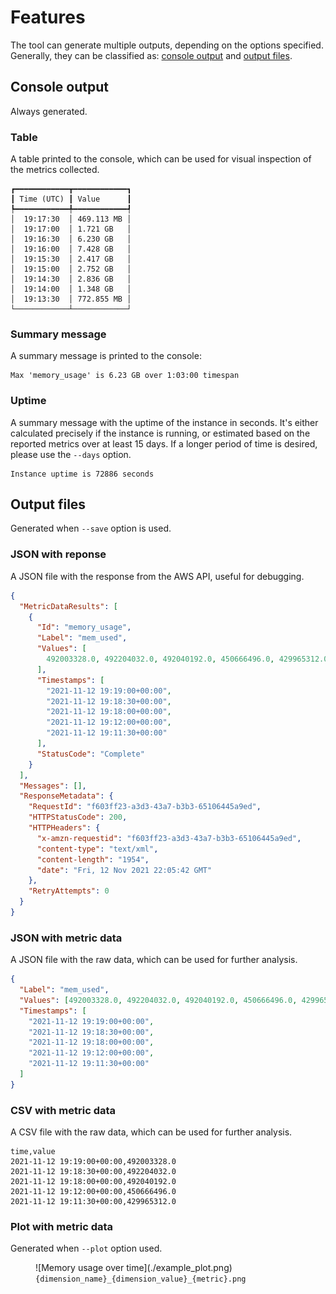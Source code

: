 # Features

The tool can generate multiple outputs, depending on the options specified. Generally, they can be classified as: [console output](#console-output) and [output files](#output-files).

## Console output

Always generated.

### Table

A table printed to the console, which can be used for visual inspection of the metrics collected.

```console
┏━━━━━━━━━━━━┳━━━━━━━━━━━━┓
┃ Time (UTC) ┃ Value      ┃
┡━━━━━━━━━━━━╇━━━━━━━━━━━━┩
│  19:17:30  │ 469.113 MB │
│  19:17:00  │ 1.721 GB   │
│  19:16:30  │ 6.230 GB   │
│  19:16:00  │ 7.428 GB   │
│  19:15:30  │ 2.417 GB   │
│  19:15:00  │ 2.752 GB   │
│  19:14:30  │ 2.836 GB   │
│  19:14:00  │ 1.348 GB   │
│  19:13:30  │ 772.855 MB │
└────────────┴────────────┘
```

### Summary message

A summary message is printed to the console:

```console
Max 'memory_usage' is 6.23 GB over 1:03:00 timespan
```

### Uptime

A summary message with the uptime of the instance in seconds. It's either calculated precisely if the instance is running, or estimated based on the reported metrics over at least 15 days. If a longer period of time is desired, please use the `--days` option.

```console
Instance uptime is 72886 seconds
```

## Output files

Generated when `--save` option is used.

### JSON with reponse

A JSON file with the response from the AWS API, useful for debugging.

```json title="{dimension_name}_{dimension_value}_{metric}_response.json"
{
  "MetricDataResults": [
    {
      "Id": "memory_usage",
      "Label": "mem_used",
      "Values": [
        492003328.0, 492204032.0, 492040192.0, 450666496.0, 429965312.0
      ],
      "Timestamps": [
        "2021-11-12 19:19:00+00:00",
        "2021-11-12 19:18:30+00:00",
        "2021-11-12 19:18:00+00:00",
        "2021-11-12 19:12:00+00:00",
        "2021-11-12 19:11:30+00:00"
      ],
      "StatusCode": "Complete"
    }
  ],
  "Messages": [],
  "ResponseMetadata": {
    "RequestId": "f603ff23-a3d3-43a7-b3b3-65106445a9ed",
    "HTTPStatusCode": 200,
    "HTTPHeaders": {
      "x-amzn-requestid": "f603ff23-a3d3-43a7-b3b3-65106445a9ed",
      "content-type": "text/xml",
      "content-length": "1954",
      "date": "Fri, 12 Nov 2021 22:05:42 GMT"
    },
    "RetryAttempts": 0
  }
}
```

### JSON with metric data

A JSON file with the raw data, which can be used for further analysis.

```json title="{dimension_name}_{dimension_value}_{metric}.json"
{
  "Label": "mem_used",
  "Values": [492003328.0, 492204032.0, 492040192.0, 450666496.0, 429965312.0],
  "Timestamps": [
    "2021-11-12 19:19:00+00:00",
    "2021-11-12 19:18:30+00:00",
    "2021-11-12 19:18:00+00:00",
    "2021-11-12 19:12:00+00:00",
    "2021-11-12 19:11:30+00:00"
  ]
}
```

### CSV with metric data

A CSV file with the raw data, which can be used for further analysis.

```title="{dimension_name}_{dimension_value}_{metric}.csv"
time,value
2021-11-12 19:19:00+00:00,492003328.0
2021-11-12 19:18:30+00:00,492204032.0
2021-11-12 19:18:00+00:00,492040192.0
2021-11-12 19:12:00+00:00,450666496.0
2021-11-12 19:11:30+00:00,429965312.0
```

### Plot with metric data

Generated when `--plot` option used.

<figure markdown>
  ![Memory usage over time](./example_plot.png)
  <figcaption><code>{dimension_name}_{dimension_value}_{metric}.png</code></figcaption>
</figure>
